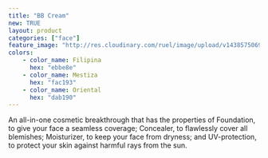 ```yaml
---
title: "BB Cream"
new: TRUE
layout: product
categories: ["face"]
feature_image: "http://res.cloudinary.com/ruel/image/upload/v1438575069/fs/BB_Cream.jpg"
colors:
    - color_name: Filipina
      hex: "ebbe8e"
    - color_name: Mestiza
      hex: "fac193"
    - color_name: Oriental
      hex: "dab190"
---
```

An all-in-one cosmetic breakthrough that has the properties of Foundation, to give your face a seamless coverage; Concealer, to flawlessly cover all blemishes; Moisturizer, to keep your face from dryness; and UV-protection, to protect your skin against harmful rays from the sun.